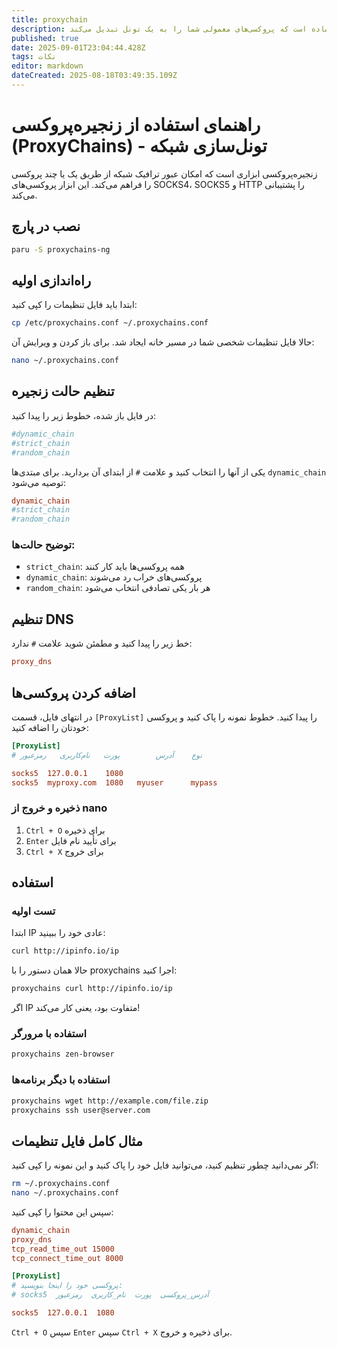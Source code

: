 ```yaml
---
title: proxychain
description: ابزاری ساده است که پروکسی‌های معمولی شما را به یک تونل تبدیل می‌کند
published: true
date: 2025-09-01T23:04:44.428Z
tags: نکات
editor: markdown
dateCreated: 2025-08-18T03:49:35.109Z
---
```


# راهنمای استفاده از زنجیره‌پروکسی (ProxyChains) - تونل‌سازی شبکه

زنجیره‌پروکسی ابزاری است که امکان عبور ترافیک شبکه از طریق یک یا چند پروکسی را فراهم می‌کند. این ابزار پروکسی‌های SOCKS4، SOCKS5 و HTTP را پشتیبانی می‌کند.

## نصب در پارچ

```bash
paru -S proxychains-ng
```

## راه‌اندازی اولیه

ابتدا باید فایل تنظیمات را کپی کنید:

```bash
cp /etc/proxychains.conf ~/.proxychains.conf
```

حالا فایل تنظیمات شخصی شما در مسیر خانه ایجاد شد. برای باز کردن و ویرایش آن:

```bash
nano ~/.proxychains.conf
```

## تنظیم حالت زنجیره

در فایل باز شده، خطوط زیر را پیدا کنید:

```conf
#dynamic_chain
#strict_chain
#random_chain
```

یکی از آنها را انتخاب کنید و علامت `#` از ابتدای آن بردارید. برای مبتدی‌ها `dynamic_chain` توصیه می‌شود:

```conf
dynamic_chain
#strict_chain
#random_chain
```

### توضیح حالت‌ها:

- `strict_chain`: همه پروکسی‌ها باید کار کنند
- `dynamic_chain`: پروکسی‌های خراب رد می‌شوند  
- `random_chain`: هر بار یکی تصادفی انتخاب می‌شود

## تنظیم DNS

خط زیر را پیدا کنید و مطمئن شوید علامت `#` ندارد:

```conf
proxy_dns
```

## اضافه کردن پروکسی‌ها

در انتهای فایل، قسمت `[ProxyList]` را پیدا کنید. خطوط نمونه را پاک کنید و پروکسی خودتان را اضافه کنید:

```conf
[ProxyList]
# نوع    آدرس        پورت   نام‌کاربری   رمزعبور

socks5  127.0.0.1    1080
socks5  myproxy.com  1080   myuser      mypass
```

### ذخیره و خروج از nano

1. `Ctrl + O` برای ذخیره
2. `Enter` برای تأیید نام فایل
3. `Ctrl + X` برای خروج

## استفاده

### تست اولیه

ابتدا IP عادی خود را ببینید:

```bash
curl http://ipinfo.io/ip
```

حالا همان دستور را با proxychains اجرا کنید:

```bash
proxychains curl http://ipinfo.io/ip
```

اگر IP متفاوت بود، یعنی کار می‌کند!

### استفاده با مرورگر

```bash
proxychains zen-browser
```

### استفاده با دیگر برنامه‌ها

```bash
proxychains wget http://example.com/file.zip
proxychains ssh user@server.com
```

## مثال کامل فایل تنظیمات

اگر نمی‌دانید چطور تنظیم کنید، می‌توانید فایل خود را پاک کنید و این نمونه را کپی کنید:

```bash
rm ~/.proxychains.conf
nano ~/.proxychains.conf
```

سپس این محتوا را کپی کنید:

```conf
dynamic_chain
proxy_dns
tcp_read_time_out 15000
tcp_connect_time_out 8000

[ProxyList]
# پروکسی خود را اینجا بنویسید:
# socks5  آدرس_پروکسی  پورت  نام_کاربری  رمزعبور

socks5  127.0.0.1  1080
```

`Ctrl + O` سپس `Enter` سپس `Ctrl + X` برای ذخیره و خروج.



